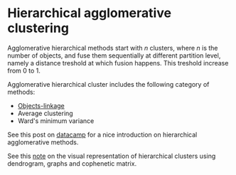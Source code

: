 # Hierarchical agglomerative clustering

Agglomerative hierarchical methods start with $n$ clusters, where $n$ is the number of objects, and fuse them sequentially at different partition level, 
namely a distance treshold at which fusion happens. This treshold increase from 0 to 1.

Agglomerative hierarchical cluster includes the following category of methods:
- [Objects-linkage](../28)
- Average clustering
- Ward's minimum variance

See this post on [datacamp](https://www.datacamp.com/tutorial/introduction-hierarchical-clustering-python) for a nice introduction on hierarchical agglomerative methods.

See this [note](../33) on the visual representation of hierarchical clusters
using dendrogram, graphs and cophenetic matrix.
